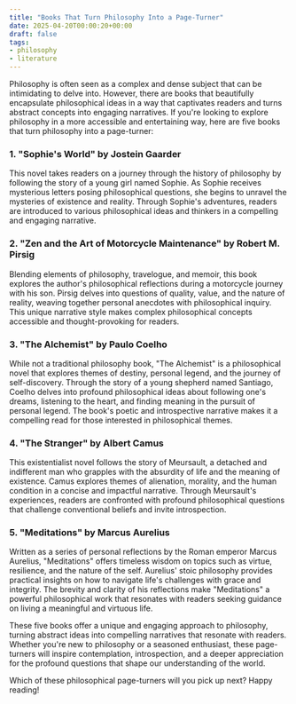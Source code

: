 ```yaml
---
title: "Books That Turn Philosophy Into a Page-Turner"
date: 2025-04-20T00:00:20+00:00
draft: false
tags:
- philosophy
- literature
---
```


Philosophy is often seen as a complex and dense subject that can be intimidating to delve into. However, there are books that beautifully encapsulate philosophical ideas in a way that captivates readers and turns abstract concepts into engaging narratives. If you're looking to explore philosophy in a more accessible and entertaining way, here are five books that turn philosophy into a page-turner:

### 1. "Sophie's World" by Jostein Gaarder

This novel takes readers on a journey through the history of philosophy by following the story of a young girl named Sophie. As Sophie receives mysterious letters posing philosophical questions, she begins to unravel the mysteries of existence and reality. Through Sophie's adventures, readers are introduced to various philosophical ideas and thinkers in a compelling and engaging narrative.

### 2. "Zen and the Art of Motorcycle Maintenance" by Robert M. Pirsig

Blending elements of philosophy, travelogue, and memoir, this book explores the author's philosophical reflections during a motorcycle journey with his son. Pirsig delves into questions of quality, value, and the nature of reality, weaving together personal anecdotes with philosophical inquiry. This unique narrative style makes complex philosophical concepts accessible and thought-provoking for readers.

### 3. "The Alchemist" by Paulo Coelho

While not a traditional philosophy book, "The Alchemist" is a philosophical novel that explores themes of destiny, personal legend, and the journey of self-discovery. Through the story of a young shepherd named Santiago, Coelho delves into profound philosophical ideas about following one's dreams, listening to the heart, and finding meaning in the pursuit of personal legend. The book's poetic and introspective narrative makes it a compelling read for those interested in philosophical themes.

### 4. "The Stranger" by Albert Camus

This existentialist novel follows the story of Meursault, a detached and indifferent man who grapples with the absurdity of life and the meaning of existence. Camus explores themes of alienation, morality, and the human condition in a concise and impactful narrative. Through Meursault's experiences, readers are confronted with profound philosophical questions that challenge conventional beliefs and invite introspection.

### 5. "Meditations" by Marcus Aurelius

Written as a series of personal reflections by the Roman emperor Marcus Aurelius, "Meditations" offers timeless wisdom on topics such as virtue, resilience, and the nature of the self. Aurelius' stoic philosophy provides practical insights on how to navigate life's challenges with grace and integrity. The brevity and clarity of his reflections make "Meditations" a powerful philosophical work that resonates with readers seeking guidance on living a meaningful and virtuous life.

These five books offer a unique and engaging approach to philosophy, turning abstract ideas into compelling narratives that resonate with readers. Whether you're new to philosophy or a seasoned enthusiast, these page-turners will inspire contemplation, introspection, and a deeper appreciation for the profound questions that shape our understanding of the world.

Which of these philosophical page-turners will you pick up next? Happy reading!